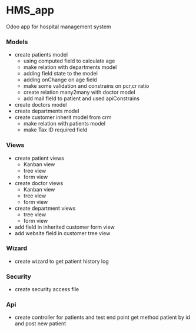 # HMS_app
Odoo app for hospital management system

### Models
- create patients model
  * using computed field to calculate age 
  * make relation with departments model
  * adding field state to the model
  * adding onChange on age field
  * make some validation and constrains on pcr,cr ratio
  * create relation many2many with doctor model
  * add mail field to patient and used apiConstrains
- create doctors model
- create departments model
- create customer inherit model from crm
  * make relation with patients model
  * make Tax ID required field
### Views 
- create patient views
  * Kanban view
  * tree view 
  * form view
- create doctor views
  * Kanban view
  * tree view 
  * form view
- create department views
  * tree view
  * form view
- add field in inherited customer form view
- add website field in customer tree view 
  
### Wizard
- create wizard to get patient history log

### Security 
- create security access file 

### Api
- create controller for patients and test end point get method patient by id and post new patient